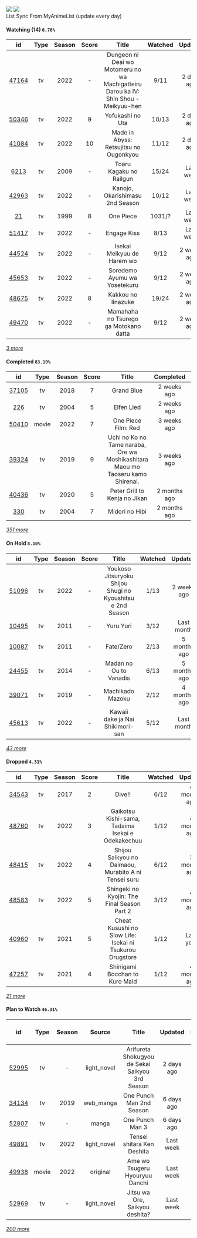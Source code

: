 [![](https://img.shields.io/badge/MyAnimeList-2E51A2?logo=MyAnimeList&logoColor=FFFFFF&style=flat)](https://myanimelist.net/profile/Faelayis)
[![](https://img.shields.io/badge/Anilist-02A9FF?logo=AniList&logoColor=FFFFFF&style=flat)](https://anilist.co/user/Faelayis/)<br>
List Sync From MyAnimeList (update every day)

#### Watching (14) ``6.76%``

|                      id                      | Type | Season | Score |                                         Title                                        | Watched |   Updated   | Start Date |
| :------------------------------------------: | :--: | :----: | :---: | :----------------------------------------------------------------------------------: | :-----: | :---------: | :--------: |
| [47164](https://myanimelist.net/anime/47164) |  tv  |  2022  |   -   | Dungeon ni Deai wo Motomeru no wa Machigatteiru Darou ka IV: Shin Shou - Meikyuu-hen |   9/11  |  2 days ago | 07/22/2022 |
| [50346](https://myanimelist.net/anime/50346) |  tv  |  2022  |   9   |                                   Yofukashi no Uta                                   |  10/13  |  2 days ago | 07/08/2022 |
| [41084](https://myanimelist.net/anime/41084) |  tv  |  2022  |   10  |                        Made in Abyss: Retsujitsu no Ougonkyou                        |  11/12  |  2 days ago | 07/06/2022 |
|  [6213](https://myanimelist.net/anime/6213)  |  tv  |  2009  |   -   |                                Toaru Kagaku no Railgun                               |  15/24  |  Last week  | 09/06/2022 |
| [42963](https://myanimelist.net/anime/42963) |  tv  |  2022  |   -   |                            Kanojo, Okarishimasu 2nd Season                           |  10/12  |  Last week  | 07/02/2022 |
|    [21](https://myanimelist.net/anime/21)    |  tv  |  1999  |   8   |                                       One Piece                                      |  1031/? |  Last week  | 01/01/2013 |
| [51417](https://myanimelist.net/anime/51417) |  tv  |  2022  |   -   |                                      Engage Kiss                                     |   8/13  |  Last week  | 07/03/2022 |
| [44524](https://myanimelist.net/anime/44524) |  tv  |  2022  |   -   |                              Isekai Meikyuu de Harem wo                              |   9/12  | 2 weeks ago | 09/04/2022 |
| [45653](https://myanimelist.net/anime/45653) |  tv  |  2022  |   -   |                             Soredemo Ayumu wa Yosetekuru                             |   9/12  | 2 weeks ago | 08/24/2022 |
| [48675](https://myanimelist.net/anime/48675) |  tv  |  2022  |   8   |                                  Kakkou no Iinazuke                                  |  19/24  | 2 weeks ago | 04/25/2022 |
| [49470](https://myanimelist.net/anime/49470) |  tv  |  2022  |   -   |                         Mamahaha no Tsurego ga Motokano datta                        |   9/12  | 2 weeks ago | 07/08/2022 |


*[3 more](https://github.com/Faelayis/MyAnimeList-History/blob/master/List/Anime/watching.md)*

#### Completed ``83.19%``

|                      id                      |   Type  | Season | Score |                                                   Title                                                   |   Completed   | Start Date | Finish Date |
| :------------------------------------------: | :-----: | :----: | :---: | :-------------------------------------------------------------------------------------------------------: | :-----------: | :--------: | :---------: |
| [37105](https://myanimelist.net/anime/37105) |    tv   |  2018  |   7   |                                                 Grand Blue                                                |  2 weeks ago  | 09/03/2022 |  09/03/2022 |
|   [226](https://myanimelist.net/anime/226)   |    tv   |  2004  |   5   |                                                 Elfen Lied                                                |  2 weeks ago  | 03/29/2021 |  09/03/2022 |
| [50410](https://myanimelist.net/anime/50410) |  movie  |  2022  |   7   |                                            One Piece Film: Red                                            |  3 weeks ago  | 08/26/2022 |  08/26/2022 |
| [39324](https://myanimelist.net/anime/39324) |    tv   |  2019  |   9   |              Uchi no Ko no Tame naraba, Ore wa Moshikashitara Maou mo Taoseru kamo Shirenai.              |  3 weeks ago  | 08/26/2022 |  08/26/2022 |
| [40436](https://myanimelist.net/anime/40436) |    tv   |  2020  |   5   |                                       Peter Grill to Kenja no Jikan                                       |  2 months ago | 05/13/2022 |  07/08/2022 |
|   [330](https://myanimelist.net/anime/330)   |    tv   |  2004  |   7   |                                               Midori no Hibi                                              |  2 months ago | 07/06/2022 |  07/06/2022 |


*[351 more](https://github.com/Faelayis/MyAnimeList-History/blob/master/List/Anime/completed.md)*

#### On Hold ``8.10%``

|                      id                      |   Type  | Season | Score |                            Title                           | Watched |    Updated    | Start Date |
| :------------------------------------------: | :-----: | :----: | :---: | :--------------------------------------------------------: | :-----: | :-----------: | :--------: |
| [51096](https://myanimelist.net/anime/51096) |    tv   |  2022  |   -   | Youkoso Jitsuryoku Shijou Shugi no Kyoushitsu e 2nd Season |   1/13  |  2 weeks ago  | 07/05/2022 |
| [10495](https://myanimelist.net/anime/10495) |    tv   |  2011  |   -   |                          Yuru Yuri                         |   3/12  |   Last month  | 06/30/2022 |
| [10087](https://myanimelist.net/anime/10087) |    tv   |  2011  |   -   |                          Fate/Zero                         |   2/13  |  5 months ago | 04/26/2022 |
| [24455](https://myanimelist.net/anime/24455) |    tv   |  2014  |   -   |                   Madan no Ou to Vanadis                   |   6/13  |  5 months ago | 04/22/2022 |
| [39071](https://myanimelist.net/anime/39071) |    tv   |  2019  |   -   |                      Machikado Mazoku                      |   2/12  |  4 months ago | 04/19/2022 |
| [45613](https://myanimelist.net/anime/45613) |    tv   |  2022  |   -   |              Kawaii dake ja Nai Shikimori-san              |   5/12  |   Last month  | 04/10/2022 |


*[43 more](https://github.com/Faelayis/MyAnimeList-History/blob/master/List/Anime/on_hold.md)*

#### Dropped ``4.31%``

|                      id                      | Type | Season | Score |                                     Title                                    | Watched |    Updated   | Start Date |
| :------------------------------------------: | :--: | :----: | :---: | :--------------------------------------------------------------------------: | :-----: | :----------: | :--------: |
| [34543](https://myanimelist.net/anime/34543) |  tv  |  2017  |   2   |                                    Dive!!                                    |   6/12  | 4 months ago | 05/03/2022 |
| [48760](https://myanimelist.net/anime/48760) |  tv  |  2022  |   3   |               Gaikotsu Kishi-sama, Tadaima Isekai e Odekakechuu              |   1/12  | 4 months ago | 04/12/2022 |
| [48415](https://myanimelist.net/anime/48415) |  tv  |  2022  |   4   |             Shijou Saikyou no Daimaou, Murabito A ni Tensei suru             |   6/12  | 3 months ago | 04/08/2022 |
| [48583](https://myanimelist.net/anime/48583) |  tv  |  2022  |   5   |                  Shingeki no Kyojin: The Final Season Part 2                 |   3/12  | 4 months ago | 01/28/2022 |
| [40960](https://myanimelist.net/anime/40960) |  tv  |  2021  |   5   |           Cheat Kusushi no Slow Life: Isekai ni Tsukurou Drugstore           |   1/12  |   Last year  | 07/08/2021 |
| [47257](https://myanimelist.net/anime/47257) |  tv  |  2021  |   4   |                        Shinigami Bocchan to Kuro Maid                        |   1/12  | 4 months ago | 07/05/2021 |


*[21 more](https://github.com/Faelayis/MyAnimeList-History/blob/master/List/Anime/dropped.md)*

#### Plan to Watch ``46.31%``

|                      id                      |   Type  | Season |    Source    |                                                     Title                                                    |    Updated    | Plan Start Date |
| :------------------------------------------: | :-----: | :----: | :----------: | :----------------------------------------------------------------------------------------------------------: | :-----------: | :-------------: |
| [52995](https://myanimelist.net/anime/52995) |    tv   |    -   |  light_novel |                                Arifureta Shokugyou de Sekai Saikyou 3rd Season                               |   2 days ago  |        -        |
| [34134](https://myanimelist.net/anime/34134) |    tv   |  2019  |   web_manga  |                                           One Punch Man 2nd Season                                           |   6 days ago  |        -        |
| [52807](https://myanimelist.net/anime/52807) |    tv   |    -   |     manga    |                                                One Punch Man 3                                               |   6 days ago  |        -        |
| [49891](https://myanimelist.net/anime/49891) |    tv   |  2022  |  light_novel |                                          Tensei shitara Ken Deshita                                          |   Last week   |        -        |
| [49938](https://myanimelist.net/anime/49938) |  movie  |  2022  |   original   |                                        Ame wo Tsugeru Hyouryuu Danchi                                        |   Last week   |        -        |
| [52969](https://myanimelist.net/anime/52969) |    tv   |    -   |  light_novel |                                        Jitsu wa Ore, Saikyou deshita?                                        |   Last week   |        -        |


*[200 more](https://github.com/Faelayis/MyAnimeList-History/blob/master/List/Anime/plan_to_watch.md)*
